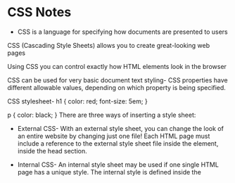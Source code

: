 # CSS Notes  

* CSS is a language for specifying how documents are presented to users 

CSS (Cascading Style Sheets) allows you to create great-looking web pages

Using CSS you can control exactly how HTML elements look in the browser

CSS can be used for very basic document text styling-
CSS properties have different allowable values, depending on which property is being specified. 

CSS stylesheet-
h1 {
    color: red;
    font-size: 5em;
}

p {
    color: black;
}
There are three ways of inserting a style sheet:

* External CSS- 
With an external style sheet, you can change the look of an entire website by changing just one file!
Each HTML page must include a reference to the external style sheet file inside the <link> element, inside the head section.

* Internal CSS-
An internal style sheet may be used if one single HTML page has a unique style.
The internal style is defined inside the <style> element, inside the head section.

* Inline CSS-
An inline style may be used to apply a unique style for a single element.
To use inline styles, add the style attribute to the relevant element. The style attribute can contain any CSS property. 

* CSS Comments-
Comments are used to explain the code, and may help when you edit the source code at a later date.
Comments are ignored by browsers.
A CSS comment is placed inside the <style> element, and starts with /* and ends with */
are not displayed in the browser, but they can help document your source code.

* CSS Colors-
body {
  color: red;
}

h1 {
  color: #00ff00;
}

p.ex {
  color: rgb(0,0,255);
}
Colors are specified using predefined color names, or RGB, HEX, HSL, RGBA, HSLA values.
<h1 style="color:Tomato;">Hello World</h1>
<p style="color:DodgerBlue;">Lorem ipsum...</p>
<p style="color:MediumSeaGreen;">Ut wisi enim...</p>

* Important Property-
The !important rule in CSS is used to add more importance to a property/value than normal.
In fact, if you use the !important rule, it will override ALL previous styling rules for that specific property on that element!